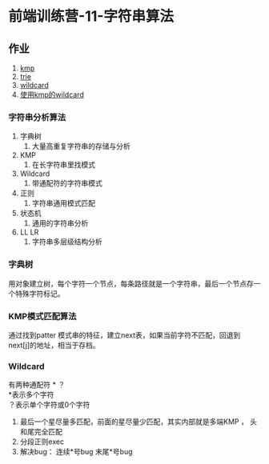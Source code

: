 # 前端训练营-11-字符串算法

## 作业

1. [kmp](./kmp.js)
2. [trie](trie.js)
3. [wildcard](wildcard.js)
4. [使用kmp的wildcard](wildcard_kmp.js)

### 字符串分析算法

1. 字典树
   1. 大量高重复字符串的存储与分析
2. KMP
   1. 在长字符串里找模式
3. Wildcard
   1. 带通配符的字符串模式
4. 正则
   1. 字符串通用模式匹配
5. 状态机
   1. 通用的字符串分析
6. LL LR
   1. 字符串多层级结构分析


### 字典树

用对象建立树，每个字符一个节点，每条路径就是一个字符串，最后一个节点存一个特殊字符标记。

### KMP模式匹配算法

通过找到patter 模式串的特征，建立next表，如果当前字符不匹配，回退到next[j]的地址，相当于存档。

### Wildcard

有两种通配符 * ？<br />*表示多个字符<br />？表示单个字符或0个字符

1. 最后一个星尽量多匹配，前面的星尽量少匹配，其实内部就是多端KMP ， 头和尾完全匹配
1. 分段正则exec
2. 解决bug： 连续\*号bug 末尾\*号bug
